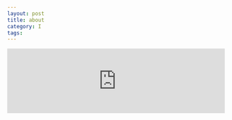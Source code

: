 ```yaml
---
layout: post
title: about
category: I
tags:
---
```


<iframe src="http://lab.lepture.com/github-cards/card.html?user=leilux&identity=ghcard-onevcat-1" frameborder="0" scrolling="0" allowtransparency="true" width="100%" height="150"></iframe>
